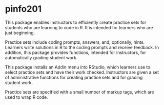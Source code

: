 # pinfo201

This package enables instructors to efficiently create practice sets for
students who are learning to code in R. It is intended for learners who are just
beginning.

Practice sets include coding prompts, answers, and, optionally, hints. Learners
write solutions in R to the coding prompts and receive feedback. In addition,
this package provides functions, intended for instructors, for automatically
grading student work.

This package installs an Addin menu into RStudio, which learners use to select
practice sets and have their work checked. Instructors are given a set of
administrative functions for creating practice sets and for grading student
work.

Practice sets are specified with a small number of markup tags, which are used
to wrap R code.
